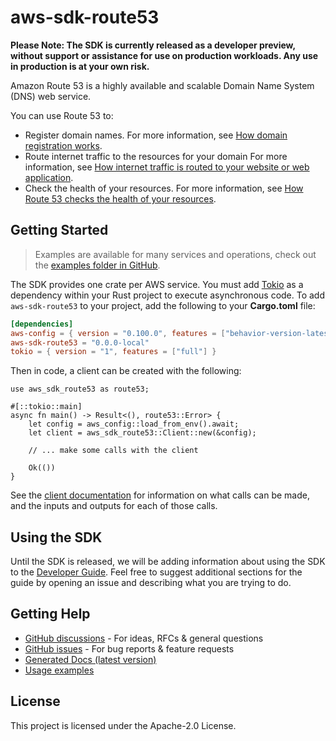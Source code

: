 # aws-sdk-route53

**Please Note: The SDK is currently released as a developer preview, without support or assistance for use
on production workloads. Any use in production is at your own risk.**

Amazon Route 53 is a highly available and scalable Domain Name System (DNS) web service.

You can use Route 53 to:
  - Register domain names. For more information, see [How domain registration works](https://docs.aws.amazon.com/Route53/latest/DeveloperGuide/welcome-domain-registration.html).
  - Route internet traffic to the resources for your domain For more information, see [How internet traffic is routed to your website or web application](https://docs.aws.amazon.com/Route53/latest/DeveloperGuide/welcome-dns-service.html).
  - Check the health of your resources. For more information, see [How Route 53 checks the health of your resources](https://docs.aws.amazon.com/Route53/latest/DeveloperGuide/welcome-health-checks.html).

## Getting Started

> Examples are available for many services and operations, check out the
> [examples folder in GitHub](https://github.com/awslabs/aws-sdk-rust/tree/main/examples).

The SDK provides one crate per AWS service. You must add [Tokio](https://crates.io/crates/tokio)
as a dependency within your Rust project to execute asynchronous code. To add `aws-sdk-route53` to
your project, add the following to your **Cargo.toml** file:

```toml
[dependencies]
aws-config = { version = "0.100.0", features = ["behavior-version-latest"] }
aws-sdk-route53 = "0.0.0-local"
tokio = { version = "1", features = ["full"] }
```

Then in code, a client can be created with the following:

```rust,no_run
use aws_sdk_route53 as route53;

#[::tokio::main]
async fn main() -> Result<(), route53::Error> {
    let config = aws_config::load_from_env().await;
    let client = aws_sdk_route53::Client::new(&config);

    // ... make some calls with the client

    Ok(())
}
```

See the [client documentation](https://docs.rs/aws-sdk-route53/latest/aws_sdk_route53/client/struct.Client.html)
for information on what calls can be made, and the inputs and outputs for each of those calls.

## Using the SDK

Until the SDK is released, we will be adding information about using the SDK to the
[Developer Guide](https://docs.aws.amazon.com/sdk-for-rust/latest/dg/welcome.html). Feel free to suggest
additional sections for the guide by opening an issue and describing what you are trying to do.

## Getting Help

* [GitHub discussions](https://github.com/awslabs/aws-sdk-rust/discussions) - For ideas, RFCs & general questions
* [GitHub issues](https://github.com/awslabs/aws-sdk-rust/issues/new/choose) - For bug reports & feature requests
* [Generated Docs (latest version)](https://awslabs.github.io/aws-sdk-rust/)
* [Usage examples](https://github.com/awslabs/aws-sdk-rust/tree/main/examples)

## License

This project is licensed under the Apache-2.0 License.

